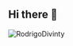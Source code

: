 ## Hi there 👋

![RodrigoDivinty](https://github-readme-stats.vercel.app/api?username=RodrigoDivinity&theme=gotham&show_icons=true)
